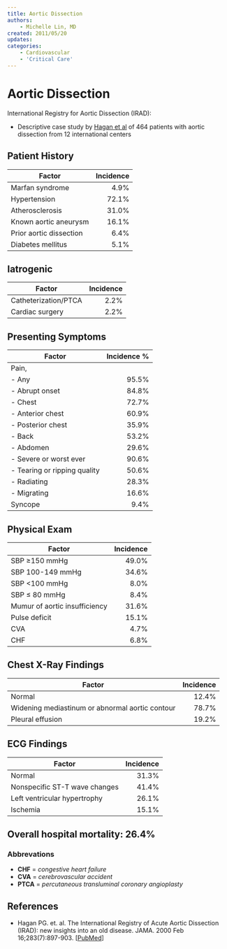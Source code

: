 ```yaml
---
title: Aortic Dissection
authors:
    - Michelle Lin, MD
created: 2011/05/20
updates:
categories:
    - Cardiovascular
    - 'Critical Care'
---
```


# Aortic Dissection

International Registry for Aortic Dissection (IRAD):

- Descriptive case study by [Hagan et al](http://www.ncbi.nlm.nih.gov/pubmed/?term=10685714) of 464 patients with aortic dissection from 12 international centers 

## Patient History

| Factor                  | Incidence   |
| ----------------------- | ----------: |
| Marfan syndrome         |        4.9% |
| Hypertension            |       72.1% |
| Atherosclerosis         |       31.0% |
| Known aortic aneurysm   |       16.1% |
| Prior aortic dissection |        6.4% |
| Diabetes mellitus       |        5.1% |

## Iatrogenic

| Factor               | Incidence   |
| -------------------- | ----------: |
| Catheterization/PTCA |        2.2% |
| Cardiac surgery      |        2.2% |

## Presenting Symptoms

| Factor                       | Incidence % |
| ---------------------------- | ----------: |
| Pain,                        |             |
| - Any                        |       95.5% |
| - Abrupt onset               |       84.8% |
| - Chest                      |       72.7% |
| - Anterior chest             |       60.9% |
| - Posterior chest            |       35.9% |
| - Back                       |       53.2% |
| - Abdomen                    |       29.6% |
| - Severe or worst ever       |       90.6% |
| - Tearing or ripping quality |       50.6% |
| - Radiating                  |       28.3% |
| - Migrating                  |       16.6% |
| Syncope                      |        9.4% |

## Physical Exam

| Factor                        | Incidence   |
| ----------------------------- | ----------: |
| SBP ≥150 mmHg                 |       49.0% |
| SBP 100-149 mmHg              |       34.6% |
| SBP &lt;100 mmHg              |        8.0% |
| SBP ≤ 80 mmHg                 |        8.4% |
| Mumur of aortic insufficiency |       31.6% |
| Pulse deficit                 |       15.1% |
| CVA                           |        4.7% |
| CHF                           |        6.8% |

## Chest X-Ray Findings

| Factor                                          | Incidence   |
| ----------------------------------------------- | ----------: |
| Normal                                          |       12.4% |
| Widening mediastinum or abnormal aortic contour |       78.7% |
| Pleural effusion                                |       19.2% |

## ECG Findings

| Factor                        | Incidence   |
| ----------------------------- | ----------: |
| Normal                        |       31.3% |
| Nonspecific ST-T wave changes |       41.4% |
| Left ventricular hypertrophy  |       26.1% |
| Ischemia                      |       15.1% |

## Overall hospital mortality: 26.4%

### Abbrevations
- **CHF** = _congestive heart failure_
- **CVA** = _cerebrovascular accident_
- **PTCA** = _percutaneous transluminal coronary angioplasty_

## References

- Hagan PG. et. al. The International Registry of Acute Aortic Dissection (IRAD): new insights into an old disease. JAMA. 2000 Feb 16;283(7):897-903. [[PubMed](http://www.ncbi.nlm.nih.gov/pubmed/?term=10685714)]

